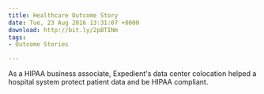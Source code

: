 ```yaml
---
title: Healthcare Outcome Story
date: Tue, 23 Aug 2016 13:31:07 +0000
download: http://bit.ly/2pBTINm
tags:
- Outcome Stories

---
```

As a HIPAA business associate, Expedient's data center colocation helped a hospital system protect patient data and be HIPAA compliant.